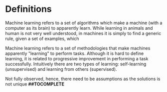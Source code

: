 # Definitions

Machine learning refers to a set of algorithms which make a machine \(with a computer as its brain\) to apparently learn. While learning in animals and human is not very well understood, in machines it is simply to find a generic rule, given a set of examples, which

Machine learning refers to a set of methodologies that make machines apparently "learning" to perform tasks. Although it is hard to define learning, it is related to progressive improvement in performing a task successfully. Intuitively there are two types of learning: self-learning \(unsupervised\) and learning from others \(supervised\).

Not fully observed, hence, there need to be assumptions as the solutions is not unique **\#\#TOCOMPLETE**



### 






